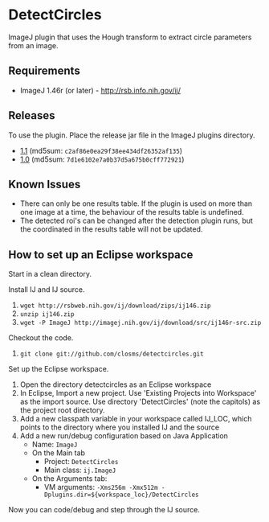 DetectCircles
=============

ImageJ plugin that uses the Hough transform to extract circle parameters
from an image.


Requirements
------------

- ImageJ 1.46r (or later) - http://rsb.info.nih.gov/ij/


Releases
--------

To use the plugin.  Place the release jar file in the ImageJ plugins
directory.

* [1.1](https://github.com/closms/detectcircles/wiki/releases/Detect_Circles-1.1.jar)  (md5sum: `c2af86e0ea29f38ee434df26352af135`)
* [1.0](https://github.com/closms/detectcircles/wiki/releases/Detect_Circles-1.0.jar)  (md5sum: `7d1e6102e7a0b37d5a675b0cff772921`)


Known Issues
------------

* There can only be one results table.  If the plugin is used on more than one image at a time, the behaviour of the results table is undefined.
* The detected roi's can be changed after the detection plugin runs, but the coordinated in the results table will not be updated.


How to set up an Eclipse workspace
----------------------------------

Start in a clean directory.

Install IJ and IJ source.

1. `wget http://rsbweb.nih.gov/ij/download/zips/ij146.zip`
2. `unzip ij146.zip`
3. `wget -P ImageJ http://imagej.nih.gov/ij/download/src/ij146r-src.zip`

Checkout the code.

1. `git clone git://github.com/closms/detectcircles.git`

Set up the Eclipse workspace.

1. Open the directory detectcircles as an Eclipse workspace
2. In Eclipse, Import a new project.  Use 'Existing Projects into Workspace'
   as the import source.  Use directory 'DetectCircles' (note the capitols)
   as the project root directory.
3. Add a new classpath variable in your workspace called IJ_LOC, which points
   to the directory where you installed IJ and the source
4. Add a new run/debug configuration based on Java Application
    * Name: `ImageJ`
    * On the Main tab
      * Project: `DetectCircles`
      * Main class: `ij.ImageJ`
    * On the Arguments tab:
      * VM arguments: `-Xms256m -Xmx512m -Dplugins.dir=${workspace_loc}/DetectCircles`


Now you can code/debug and step through the IJ source.

